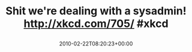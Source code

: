 ---
retweeted: false
source: <a href="http://www.apparentsoft.com/socialite" rel="nofollow">Socialite.app</a>
entities:
  hashtags:
  - text: xkcd
    indices:
    - '57'
    - '62'
  symbols: []
  user_mentions: []
  urls: []
display_text_range:
- '0'
- '62'
favorite_count: '0'
id_str: '9467925372'
truncated: false
retweet_count: '0'
id: '9467925372'
created_at: Mon Feb 22 08:20:23 +0000 2010
favorited: false
full_text: 'Shit we''re dealing with a sysadmin! http://xkcd.com/705/ #xkcd'
lang: en
tags:
- xkcd
- pesos/twitter
date: '2010-02-22T08:20:23+00:00'
src: https://twitter.com/bascht/status/9467925372
original_url: https://twitter.com/bascht/status/9467925372
type: twitter_tweet
text: 'Shit we''re dealing with a sysadmin! http://xkcd.com/705/ #xkcd'
title: 'Shit we''re dealing with a sysadmin! http://xkcd.com/705/ #xkcd

  '

---